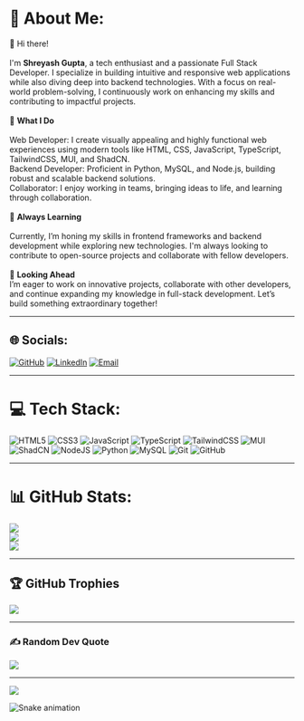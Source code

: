 # 💫 About Me:
👋 Hi there!<br><br>I'm **Shreyash Gupta**, a tech enthusiast and a passionate Full Stack Developer. I specialize in building intuitive and responsive web applications while also diving deep into backend technologies. With a focus on real-world problem-solving, I continuously work on enhancing my skills and contributing to impactful projects.<br><br>🚀 **What I Do**<br><br>Web Developer: I create visually appealing and highly functional web experiences using modern tools like HTML, CSS, JavaScript, TypeScript, TailwindCSS, MUI, and ShadCN.<br>Backend Developer: Proficient in Python, MySQL, and Node.js, building robust and scalable backend solutions.<br>Collaborator: I enjoy working in teams, bringing ideas to life, and learning through collaboration.<br><br>🌱 **Always Learning**<br><br>Currently, I’m honing my skills in frontend frameworks and backend development while exploring new technologies. I'm always looking to contribute to open-source projects and collaborate with fellow developers.<br><br>🎯 **Looking Ahead**<br>I’m eager to work on innovative projects, collaborate with other developers, and continue expanding my knowledge in full-stack development. Let’s build something extraordinary together!

---

## 🌐 Socials:
[![GitHub](https://img.shields.io/badge/GitHub-%23121011.svg?logo=github&logoColor=white)](https://github.com/ghostshreyash) 
[![LinkedIn](https://img.shields.io/badge/LinkedIn-%230077B5.svg?logo=linkedin&logoColor=white)](https://www.linkedin.com/in/shreyash-gupta1/)
[![Email](https://img.shields.io/badge/Email-red?logo=gmail&logoColor=white)](mailto:shreyashgupta125@gmail.com)

---

# 💻 Tech Stack:
![HTML5](https://img.shields.io/badge/html5-%23E34F26.svg?style=for-the-badge&logo=html5&logoColor=white) 
![CSS3](https://img.shields.io/badge/css3-%231572B6.svg?style=for-the-badge&logo=css3&logoColor=white) 
![JavaScript](https://img.shields.io/badge/javascript-%23323330.svg?style=for-the-badge&logo=javascript&logoColor=%23F7DF1E) 
![TypeScript](https://img.shields.io/badge/typescript-%23007ACC.svg?style=for-the-badge&logo=typescript&logoColor=white) 
![TailwindCSS](https://img.shields.io/badge/tailwindcss-%2338B2AC.svg?style=for-the-badge&logo=tailwind-css&logoColor=white) 
![MUI](https://img.shields.io/badge/material%20ui-%230081CB.svg?style=for-the-badge&logo=material-ui&logoColor=white)
![ShadCN](https://img.shields.io/badge/shadcn-%23000000.svg?style=for-the-badge) 
![NodeJS](https://img.shields.io/badge/node.js-6DA55F?style=for-the-badge&logo=node.js&logoColor=white) 
![Python](https://img.shields.io/badge/python-3670A0?style=for-the-badge&logo=python&logoColor=ffdd54) 
![MySQL](https://img.shields.io/badge/mysql-%2300f.svg?style=for-the-badge&logo=mysql&logoColor=white)
![Git](https://img.shields.io/badge/git-%23F05033.svg?style=for-the-badge&logo=git&logoColor=white)
![GitHub](https://img.shields.io/badge/github-%23121011.svg?style=for-the-badge&logo=github&logoColor=white)

---

# 📊 GitHub Stats:
![](https://github-readme-stats.vercel.app/api?username=ghostshreyash&theme=radical&hide_border=false&include_all_commits=false&count_private=false)<br/>
![](https://github-readme-streak-stats.herokuapp.com/?user=ghostshreyash&theme=radical&hide_border=false)<br/>
![](https://github-readme-stats.vercel.app/api/top-langs/?username=ghostshreyash&theme=radical&hide_border=false&include_all_commits=false&count_private=false&layout=compact)

---

## 🏆 GitHub Trophies
![](https://github-profile-trophy.vercel.app/?username=ghostshreyash&theme=radical&no-frame=false&no-bg=false&margin-w=4)

---

### ✍️ Random Dev Quote
![](https://quotes-github-readme.vercel.app/api?type=horizontal&theme=radical)

---

[![](https://visitcount.itsvg.in/api?id=ghostshreyash&icon=0&color=0)](https://visitcount.itsvg.in)

<img src="https://raw.githubusercontent.com/ghostshreyash/ghostshreyash/output/github-contribution-grid-snake.svg" alt="Snake animation" />


